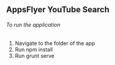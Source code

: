 ## AppsFlyer YouTube Search
###### To run the application
1. Navigate to the folder of the app
2. Run npm install
3. Run grunt serve
